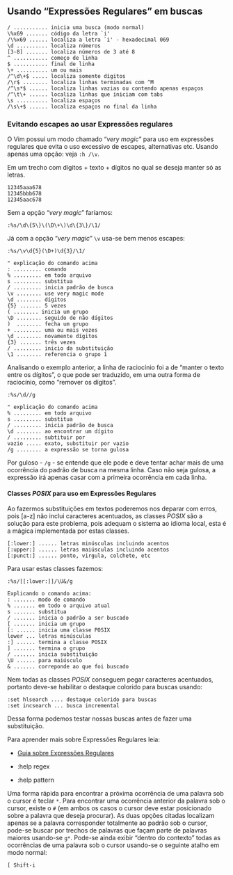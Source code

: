 Usando “Expressões Regulares” em buscas
----------------------------------------------------------
```
/ ........... inicia uma busca (modo normal)
\%x69 ....... código da letra `i'
/\%x69 ...... localiza a letra `i' - hexadecimal 069
\d .......... localiza números
[3-8] ....... localiza números de 3 até 8
^ ........... começo de linha
$ ........... final de linha
\+ .......... um ou mais
/^\d\+$ ..... localiza somente dígitos
/\r$ ........ localiza linhas terminadas com ^M
/^\s*$ ...... localiza linhas vazias ou contendo apenas espaços
/^\t\+ ...... localiza linhas que iniciam com tabs
\s .......... localiza espaços
/\s\+$ ...... localiza espaços no final da linha
```
### Evitando escapes ao usar Expressões regulares

O Vim possui um modo chamado “*very magic*” para uso em
expressões regulares que evita o uso excessivo de escapes, alternativas
etc. Usando apenas uma opção: veja `:h /\v`.

Em um trecho com dígitos + texto + dígitos no qual se deseja manter só
as letras.
```
12345aaa678
12345bbb678
12345aac678
```
Sem a opção “*very magic*” faríamos:
```
:%s/\d\{5\}\(\D\+\)\d\{3\}/\1/
```
Já com a opção “*very magic*” `\v` usa-se bem menos
escapes:
```
:%s/\v\d{5}(\D+)\d{3}/\1/

" explicação do comando acima
: ......... comando
% ......... em todo arquivo
s ......... substitua
/ ......... inicia padrão de busca
\v ........ use very magic mode
\d ........ dígitos
{5} ....... 5 vezes
( ........ inicia um grupo
\D ........ seguido de não dígitos
)  ........ fecha um grupo
+ ......... uma ou mais vezes
\d ........ novamente dígitos
{3} ....... três vezes
/ ......... inicio da substituição
\1 ........ referencia o grupo 1
```
Analisando o exemplo anterior, a linha de raciocínio foi a de “manter o
texto entre os dígitos”, o que pode ser traduzido, em uma outra forma de
raciocínio, como “remover os dígitos”.
```
:%s/\d//g

" explicação do comando acima
% ......... em todo arquivo
s ......... substitua
/ ......... inicia padrão de busca
\d ........ ao encontrar um dígito
/ ......... subtituir por
vazio ..... exato, substituir por vazio
/g ........ a expressão se torna gulosa
```
Por guloso - `/g` - se entende que ele pode e deve tentar achar mais de
uma ocorrência do padrão de busca na mesma linha. Caso não seja gulosa,
a expressão irá apenas casar com a primeira ocorrência em cada linha.

#### Classes *POSIX* para uso em Expressões Regulares

Ao fazermos substituições em textos poderemos nos deparar com erros,
pois [a-z] não inclui caracteres acentuados, as classes
*POSIX* são a solução para este problema, pois adequam o
sistema ao idioma local, esta é a mágica implementada por estas classes.
```
[:lower:] ...... letras minúsculas incluindo acentos
[:upper:] ...... letras maiúsculas incluindo acentos
[:punct:] ...... ponto, virgula, colchete, etc
```
Para usar estas classes fazemos:
```
:%s/[[:lower:]]/\U&/g

Explicando o comando acima:
: ....... modo de comando
% ....... em todo o arquivo atual
s ....... substitua
/ ....... inicia o padrão a ser buscado
[ ....... inicia um grupo
[: ...... inicia uma classe POSIX
lower ... letras minúsculas
:] ...... termina a classe POSIX
] ....... termina o grupo
/ ....... inicia substituição
\U ...... para maiúsculo
& ....... correponde ao que foi buscado
```
Nem todas as classes *POSIX* conseguem pegar caracteres
acentuados, portanto deve-se habilitar o destaque colorido para buscas
usando:
```
:set hlsearch .... destaque colorido para buscas
:set incsearch ... busca incremental
```
Dessa forma podemos testar nossas buscas antes de fazer uma
substituição.

Para aprender mais sobre Expressões Regulares leia:

-   [Guia sobre Expressões Regulares](http://guia-er.sourceforge.net)

-   :help regex

-   :help pattern

Uma forma rápida para encontrar a próxima ocorrência de uma palavra sob
o cursor é teclar `*`. Para encontrar uma ocorrência anterior da
palavra sob o cursor, existe o `#` (em ambos os casos o cursor deve
estar posicionado sobre a palavra que deseja procurar). As duas opções
citadas localizam apenas se a palavra corresponder totalmente ao padrão
sob o cursor, pode-se buscar por trechos de palavras que façam parte de
palavras maiores usando-se `g*`. Pode-se ainda exibir “dentro do
contexto” todas as ocorrências de uma palavra sob o cursor usando-se o
seguinte atalho em modo normal:
```
[ Shift-i
```
